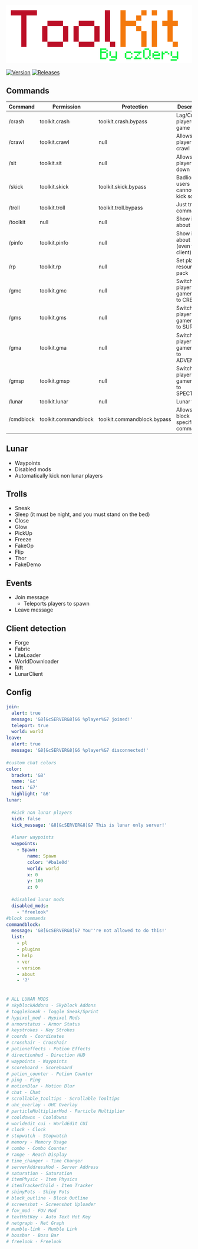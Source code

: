 <p align="center">
    <img src="https://github.com/czQery/ToolKit/blob/master/banner.png?raw=true">
</p>

[![Version](https://img.shields.io/badge/version-v3.3-informational.svg)](https://github.com/czQery/ToolKit/releases)
[![Releases](https://img.shields.io/badge/download-1.19-brightgreen.svg)](https://github.com/czQery/ToolKit/releases/latest/download/ToolKit-3.3.jar)

## Commands

| Command           | Permission                  | Protection                  | Description                                   |
| ----------------- | --------------------------- | --------------------------- | --------------------------------------------- |
| /crash            | toolkit.crash               | toolkit.crash.bypass        | Lag/Crash players game                        |
| /crawl            | toolkit.crawl               | null                        | Allows the player to crawl                    |
| /sit              | toolkit.sit                 | null                        | Allows the player to sit down                 |
| /skick            | toolkit.skick               | toolkit.skick.bypass        | Badlion users cannot exit kick screen         |
| /troll            | toolkit.troll               | toolkit.troll.bypass        | Just troll command :)                         |
| /toolkit          | null                        | null                        | Show info about plugin                        |
| /pinfo            | toolkit.pinfo               | null                        | Show info about player (even their client)    |
| /rp               | toolkit.rp                  | null                        | Set player's resource pack                    |
| /gmc              | toolkit.gmc                 | null                        | Switch player's gamemode to CREATIVE          |
| /gms              | toolkit.gms                 | null                        | Switch player's gamemode to SURVIVAL          |
| /gma              | toolkit.gma                 | null                        | Switch player's gamemode to ADVENTURE         |
| /gmsp             | toolkit.gmsp                | null                        | Switch player's gamemode to SPECTATOR         |
| /lunar            | toolkit.lunar               | null                        | Lunar tools                                   |
| /cmdblock         | toolkit.commandblock        | toolkit.commandblock.bypass | Allows to block specific commands             |

## Lunar

- Waypoints
- Disabled mods
- Automatically kick non lunar players

## Trolls

- Sneak
- Sleep (it must be night, and you must stand on the bed)
- Close
- Glow
- PickUp
- Freeze
- FakeOp
- Flip
- Thor
- FakeDemo

## Events

- Join message
    - Teleports players to spawn
- Leave message

## Client detection

- Forge
- Fabric
- LiteLoader
- WorldDownloader
- Rift
- LunarClient

## Config

```yml
join:
  alert: true
  message: '&8[&cSERVER&8]&6 %player%&7 joined!'
  teleport: true
  world: world
leave:
  alert: true
  message: '&8[&cSERVER&8]&6 %player%&7 disconnected!'
  
#custom chat colors
color:
  bracket: '&8'
  name: '&c'
  text: '&7'
  highlight: '&6'
lunar:
  
  #kick non lunar players
  kick: false
  kick_message: '&8[&cSERVER&8]&7 This is lunar only server!'
  
  #lunar waypoints
  waypoints:
    - Spawn:
        name: Spawn
        color: '#ba1e0d'
        world: world
        x: 0
        y: 100
        z: 0
        
  #disabled lunar mods
  disabled_mods:
    - "freelook"
#block commands
commandblock:
  message: '&8[&cSERVER&8]&7 You''re not allowed to do this!'
  list:
    - pl
    - plugins
    - help
    - ver
    - version
    - about
    - '?'


# ALL LUNAR MODS
# skyblockAddons - Skyblock Addons
# toggleSneak - Toggle Sneak/Sprint
# hypixel_mod - Hypixel Mods
# armorstatus - Armor Status
# keystrokes - Key Strokes
# coords - Coordinates
# crosshair - Crosshair
# potioneffects - Potion Effects
# directionhud - Direction HUD
# waypoints - Waypoints
# scoreboard - Scoreboard
# potion_counter - Potion Counter
# ping - Ping
# motionBlur - Motion Blur
# chat - Chat
# scrollable_tooltips - Scrollable Tooltips
# uhc_overlay - UHC Overlay
# particleMultiplierMod - Particle Multiplier
# cooldowns - Cooldowns
# worldedit_cui - WorldEdit CUI
# clock - Clock
# stopwatch - Stopwatch
# memory - Memory Usage
# combo - Combo Counter
# range - Reach Display
# time_changer - Time Changer
# serverAddressMod - Server Address
# saturation - Saturation
# itemPhysic - Item Physics
# itemTrackerChild - Item Tracker
# shinyPots - Shiny Pots
# block_outline - Block Outline
# screenshot - Screenshot Uploader
# fov_mod - FOV Mod
# textHotKey - Auto Text Hot Key
# netgraph - Net Graph
# mumble-link - Mumble Link
# bossbar - Boss Bar
# freelook - Freelook
```

